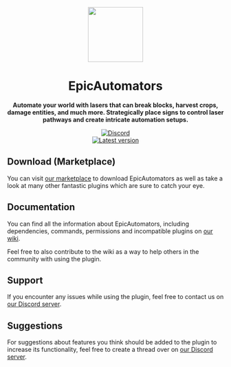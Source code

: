 <!--suppress HtmlDeprecatedAttribute -->
<div align="center">
<img src="docs/Logo.png" width="128px">

# EpicAutomators
**Automate your world with lasers that can break blocks, harvest crops, damage entities, and much more. Strategically place signs to control laser pathways and create intricate automation setups.**


[![Discord][Discord shield]][Discord invite]
<br>
[![Latest version][Latest version shield]][Plugin page]
</div>


## Download (Marketplace)
You can visit [our marketplace][Plugin page] to download EpicAutomators as well as take a
look at many other fantastic plugins which are sure to catch your eye.

## Documentation
You can find all the information about EpicAutomators, including dependencies, commands, permissions and incompatible
plugins on [our wiki][Plugin wiki].

Feel free to also contribute to the wiki as a way to help others in the community with using the plugin.

## Support
If you encounter any issues while using the plugin, feel free to contact us on
[our Discord server][Discord invite].

## Suggestions
For suggestions about features you think should be added to the plugin to increase its functionality, feel free to
create a thread over on [our Discord server][Discord invite].


[Plugin page]: https://songoda.com/product/24
[Plugin wiki]: https://songoda.notion.site/EpicAutomators-9bf402b5bbc1465dba40fd0fb14f65f4
[Discord invite]: https://discord.gg/7TXM8xr2Ng

[Discord shield]: https://img.shields.io/discord/1214289374506917889?color=5865F2&label=Discord&logo=discord&logoColor=5865F2
[Latest version shield]: https://img.shields.io/badge/dynamic/xml?style=flat&color=blue&logo=github&logoColor=white&label=Latest&url=https%3A%2F%2Fraw.githubusercontent.com%2Fcraftaro%2FEpicAutomators%2Fmaster%2Fpom.xml&query=%2F*%5Blocal-name()%3D'project'%5D%2F*%5Blocal-name()%3D'version'%5D

